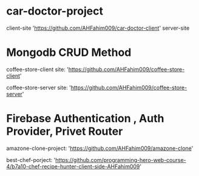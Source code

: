 
# car-doctor-project

client-site 'https://github.com/AHFahim009/car-doctor-client'
server-site

# Mongodb CRUD Method
coffee-store-client site:
'https://github.com/AHFahim009/coffee-store-client'

coffee-store-server site:
'https://github.com/AHFahim009/coffee-store-server'

# Firebase Authentication , Auth Provider, Privet Router
amazone-clone-project:
'https://github.com/AHFahim009/amazone-clone'

best-chef-porject:
'https://github.com/programming-hero-web-course-4/b7a10-chef-recipe-hunter-client-side-AHFahim009'

